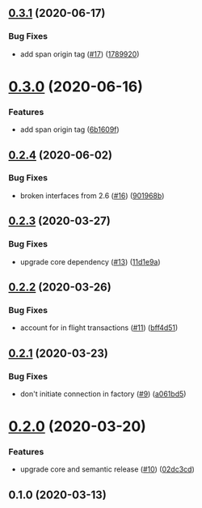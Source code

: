 ## [0.3.1](https://github.com/auxmoney/OpentracingBundle-Doctrine-DBAL/compare/v0.3.0...v0.3.1) (2020-06-17)


### Bug Fixes

* add span origin tag ([#17](https://github.com/auxmoney/OpentracingBundle-Doctrine-DBAL/issues/17)) ([1789920](https://github.com/auxmoney/OpentracingBundle-Doctrine-DBAL/commit/178992008373f5bfe13605bd21d0d48e392f322a))

# [0.3.0](https://github.com/auxmoney/OpentracingBundle-Doctrine-DBAL/compare/v0.2.4...v0.3.0) (2020-06-16)


### Features

* add span origin tag ([6b1609f](https://github.com/auxmoney/OpentracingBundle-Doctrine-DBAL/commit/6b1609f3161ec4b8a2a7c3b5d361d5c17b51ddb1))

## [0.2.4](https://github.com/auxmoney/OpentracingBundle-Doctrine-DBAL/compare/v0.2.3...v0.2.4) (2020-06-02)


### Bug Fixes

* broken interfaces from 2.6 ([#16](https://github.com/auxmoney/OpentracingBundle-Doctrine-DBAL/issues/16)) ([901968b](https://github.com/auxmoney/OpentracingBundle-Doctrine-DBAL/commit/901968ba52859de10fd8c3042652b5ec21ea90b3))

## [0.2.3](https://github.com/auxmoney/OpentracingBundle-Doctrine-DBAL/compare/v0.2.2...v0.2.3) (2020-03-27)


### Bug Fixes

* upgrade core dependency ([#13](https://github.com/auxmoney/OpentracingBundle-Doctrine-DBAL/issues/13)) ([11d1e9a](https://github.com/auxmoney/OpentracingBundle-Doctrine-DBAL/commit/11d1e9ac8d0ea268092961a67f2d9c3ae5da5eda))

## [0.2.2](https://github.com/auxmoney/OpentracingBundle-Doctrine-DBAL/compare/v0.2.1...v0.2.2) (2020-03-26)


### Bug Fixes

* account for in flight transactions ([#11](https://github.com/auxmoney/OpentracingBundle-Doctrine-DBAL/issues/11)) ([bff4d51](https://github.com/auxmoney/OpentracingBundle-Doctrine-DBAL/commit/bff4d51796211636aa305b71670d730f29560052))

## [0.2.1](https://github.com/auxmoney/OpentracingBundle-Doctrine-DBAL/compare/v0.2.0...v0.2.1) (2020-03-23)


### Bug Fixes

* don't initiate connection in factory ([#9](https://github.com/auxmoney/OpentracingBundle-Doctrine-DBAL/issues/9)) ([a061bd5](https://github.com/auxmoney/OpentracingBundle-Doctrine-DBAL/commit/a061bd58845c3abd02828cc171f540f4919e60b4))

# [0.2.0](https://github.com/auxmoney/OpentracingBundle-Doctrine-DBAL/compare/v0.1.0...v0.2.0) (2020-03-20)


### Features

* upgrade core and semantic release ([#10](https://github.com/auxmoney/OpentracingBundle-Doctrine-DBAL/issues/10)) ([02dc3cd](https://github.com/auxmoney/OpentracingBundle-Doctrine-DBAL/commit/02dc3cd66c4bce6f621f3f391276635f63286ffb))

## 0.1.0 (2020-03-13)
